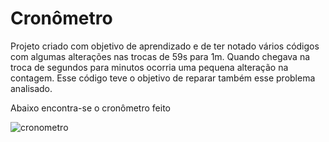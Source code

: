 # Cronômetro
 Projeto criado com objetivo de aprendizado e de ter notado vários códigos com algumas alterações nas trocas de 59s para 1m.
 Quando chegava na troca de segundos para minutos ocorria uma pequena alteração na contagem.
 Esse código teve o objetivo de reparar também esse problema analisado.
 
 Abaixo encontra-se o cronômetro feito
 
 

![cronometro](https://user-images.githubusercontent.com/111820291/186556560-edcb44c4-e338-4c9e-8de2-e40b41af1219.png)
